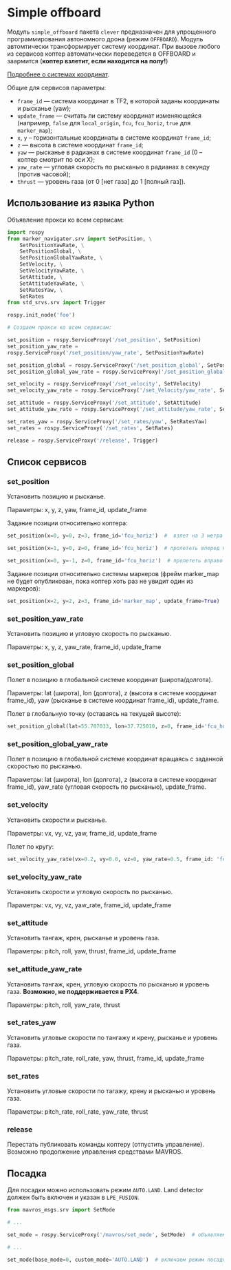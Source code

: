 Simple offboard
===

Модуль `simple_offboard` пакета `clever` предназначен для упрощенного программирования автономного дрона (режим `OFFBOARD`). Модуль автомтически трансформирует систему координат. При вызове любого из сервисов коптер автоматически переведется в OFFBOARD и заармится (**коптер взлетит, если находится на полу!**)

[Подробнее о системах координат](/docs/frames.md).

Общие для сервисов параметры:

* `frame_id` — система координат в TF2, в которой заданы координаты и рысканье (yaw);
* `update_frame` — считать ли систему координат изменяющейся (например, `false` для `local_origin`, `fcu`, `fcu_horiz`, `true` для `marker_map`);
* `x`, `y` – горизонтальные координаты в системе координат `frame_id`;
* `z` — высота в системе координат `frame_id`;
* `yaw` — рысканье в радианах в системе координат `frame_id` (0 – коптер смотрит по оси X);
* `yaw_rate` — угловая скорость по рысканью в радианах в секунду (против часовой);
* `thrust` — уровень газа (от 0 [нет газа] до 1 [полный газ]).

Использование из языка Python
---

Объявление прокси ко всем сервисам:

```python
import rospy
from marker_navigator.srv import SetPosition, \
    SetPositionYawRate, \
    SetPositionGlobal, \
    SetPositionGlobalYawRate, \
    SetVelocity, \
    SetVelocityYawRate, \
    SetAttitude, \
    SetAttitudeYawRate, \
    SetRatesYaw, \
    SetRates
from std_srvs.srv import Trigger

rospy.init_node('foo')

# Создаем прокси ко всем сервисам:

set_position = rospy.ServiceProxy('/set_position', SetPosition)
set_position_yaw_rate = 
rospy.ServiceProxy('/set_position/yaw_rate', SetPositionYawRate)

set_position_global = rospy.ServiceProxy('/set_position_global', SetPositionGlobal)
set_position_global_yaw_rate = rospy.ServiceProxy('/set_position_global/yaw_rate', SetPositionGlobalYawRate)

set_velocity = rospy.ServiceProxy('/set_velocity', SetVelocity)
set_velocity_yaw_rate = rospy.ServiceProxy('/set_Velocity/yaw_rate', SetVelocityYawRate)

set_attitude = rospy.ServiceProxy('/set_attitude', SetAttitude)
set_attitude_yaw_rate = rospy.ServiceProxy('/set_attitude/yaw_rate', SetattitudeYawRate)

set_rates_yaw = rospy.ServiceProxy('/set_rates/yaw', SetRatesYaw)
set_rates = rospy.ServiceProxy('/set_rates', SetRates)

release = rospy.ServiceProxy('/release', Trigger)
```

Список сервисов
---

### set_position

Установить позицию и рысканье.

Параметры: x, y, z, yaw, frame_id, update_frame

Задание позиции относительно коптера:

```python
set_position(x=0, y=0, z=3, frame_id='fcu_horiz')  #  взлет на 3 метра
```

```python
set_position(x=1, y=0, z=0, frame_id='fcu_horiz')  # пролететь вперед на 1 метр
```

```python
set_position(x=0, y=-1, z=0, frame_id='fcu_horiz')  # пролететь вправо на 1 метр
```

Задание позиции относительно системы маркеров
(фрейм marker_map не будет опубликован, пока коптер хоть раз не увидит один из маркеров):

```python
set_position(x=2, y=2, z=3, frame_id='marker_map', update_frame=True)  #  полет в координату 2:2, высота 3 метра
```

### set_position_yaw_rate

Установить позицию и угловую скорость по рысканью.

Параметры: x, y, z, yaw_rate, frame_id, update_frame

### set_position_global

Полет в позицию в глобальной системе координат (широта/долгота).

Параметры: lat (широта), lon (долгота), z (высота в системе координат frame_id), yaw (рысканье в системе координат frame_id), update_frame.

Полет в глобальную точку (оставаясь на текущей высоте):
```python
set_position_global(lat=55.707033, lon=37.725010, z=0, frame_id='fcu_horiz')
```

### set_position_global_yaw_rate

Полет в позицию в глобальной системе координат вращаясь с заданной скоростью по рысканью.

Параметры: lat (широта), lon (долгота), z (высота в системе координат frame_id), yaw_rate (угловая скорость по рысканью), update_frame.

### set_velocity

Установить скорости и рысканье.

Параметры: vx, vy, vz, yaw, frame_id, update_frame

Полет по кругу:

```python
set_velocity_yaw_rate(vx=0.2, vy=0.0, vz=0, yaw_rate=0.5, frame_id: 'fcu_horiz', update_frame: true)
```

### set_velocity_yaw_rate

Установить скорости и угловую скорость по рысканью.

Параметры: vx, vy, vz, yaw_rate, frame_id, update_frame

### set_attitude

Установить тангаж, крен, рысканье и уровень газа.

Параметры: pitch, roll, yaw, thrust, frame_id, update_frame

### set_attitude_yaw_rate

Установить тангаж, крен, угловую скорость по рысканью и уровень газа.  **Возможно, не поддерживается в PX4**.

Параметры: pitch, roll, yaw_rate, thrust

### set_rates_yaw

Установить угловые скорости по тангажу и крену, рысканье и уровень газа.

Параметры: pitch_rate, roll_rate, yaw, thrust, frame_id, update_frame

### set_rates

Установить угловые скорости по тагажу, крену и рысканью и уровень газа.

Параметры: pitch_rate, roll_rate, yaw_rate, thrust

### release

Перестать публиковать команды коптеру (отпустить управление).
Возможно продолжение управления средствами MAVROS.

Посадка
-------

Для посадки можно использовать режим ``AUTO.LAND``. Land detector должен быть включен и указан в ``LPE_FUSION``.

```python
from mavros_msgs.srv import SetMode

# ...

set_mode = rospy.ServiceProxy('/mavros/set_mode', SetMode)  # объявляем прокси к сервису переключения режимов

# ...

set_mode(base_mode=0, custom_mode='AUTO.LAND')  # включаем режим посадки
```
